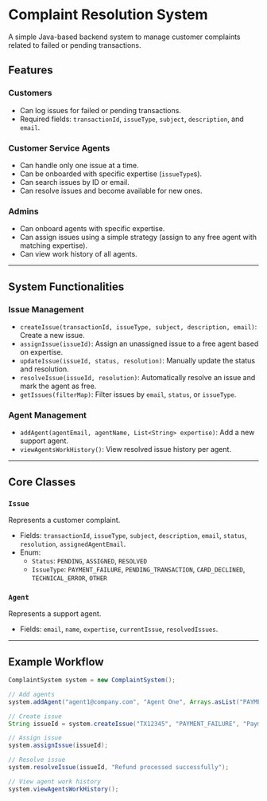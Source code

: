 # Complaint Resolution System

A simple Java-based backend system to manage customer complaints related to failed or pending transactions.

## Features

### Customers
- Can log issues for failed or pending transactions.
- Required fields: `transactionId`, `issueType`, `subject`, `description`, and `email`.

### Customer Service Agents
- Can handle only one issue at a time.
- Can be onboarded with specific expertise (`issueType`s).
- Can search issues by ID or email.
- Can resolve issues and become available for new ones.

### Admins
- Can onboard agents with specific expertise.
- Can assign issues using a simple strategy (assign to any free agent with matching expertise).
- Can view work history of all agents.

---

## System Functionalities

### Issue Management
- `createIssue(transactionId, issueType, subject, description, email)`: Create a new issue.
- `assignIssue(issueId)`: Assign an unassigned issue to a free agent based on expertise.
- `updateIssue(issueId, status, resolution)`: Manually update the status and resolution.
- `resolveIssue(issueId, resolution)`: Automatically resolve an issue and mark the agent as free.
- `getIssues(filterMap)`: Filter issues by `email`, `status`, or `issueType`.

### Agent Management
- `addAgent(agentEmail, agentName, List<String> expertise)`: Add a new support agent.
- `viewAgentsWorkHistory()`: View resolved issue history per agent.

---

## Core Classes

### `Issue`
Represents a customer complaint.

- Fields: `transactionId`, `issueType`, `subject`, `description`, `email`, `status`, `resolution`, `assignedAgentEmail`.
- Enum:
  - `Status`: `PENDING`, `ASSIGNED`, `RESOLVED`
  - `IssueType`: `PAYMENT_FAILURE`, `PENDING_TRANSACTION`, `CARD_DECLINED`, `TECHNICAL_ERROR`, `OTHER`

### `Agent`
Represents a support agent.

- Fields: `email`, `name`, `expertise`, `currentIssue`, `resolvedIssues`.

---

## Example Workflow

```java
ComplaintSystem system = new ComplaintSystem();

// Add agents
system.addAgent("agent1@company.com", "Agent One", Arrays.asList("PAYMENT_FAILURE", "CARD_DECLINED"));

// Create issue
String issueId = system.createIssue("TX12345", "PAYMENT_FAILURE", "Payment not received", "I was charged but did not receive confirmation", "user@example.com");

// Assign issue
system.assignIssue(issueId);

// Resolve issue
system.resolveIssue(issueId, "Refund processed successfully");

// View agent work history
system.viewAgentsWorkHistory();
